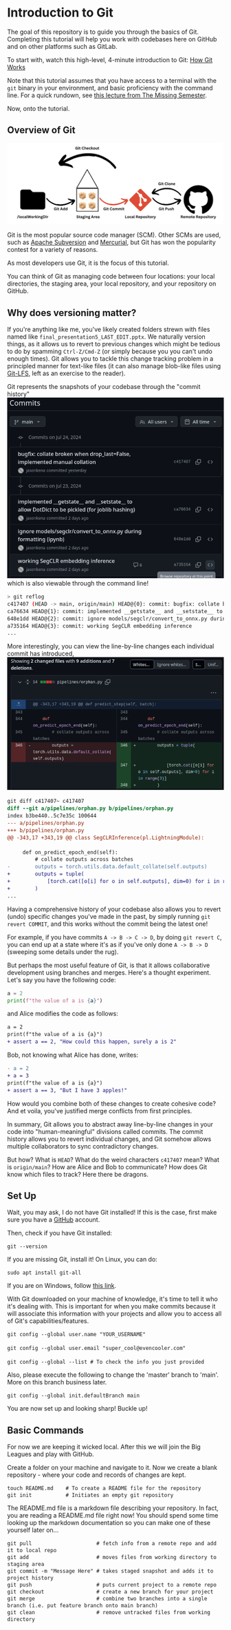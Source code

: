 # Introduction to Git

The goal of this repository is to guide you through the basics of Git. Completing this tutorial will help you work with codebases here on GitHub and on other platforms such as GitLab.

To start with, watch this high-level, 4-minute introduction to Git: [How Git Works](https://www.youtube.com/watch?v=e9lnsKot_SQ)

Note that this tutorial assumes that you have access to a terminal with the `git` binary in your environment, and basic proficiency with the command line. For a quick rundown, see [this lecture from The Missing Semester](https://missing.csail.mit.edu/2020/course-shell/).

Now, onto the tutorial.

## Overview of Git

![Image showing the "four locations" and basic commands Git uses to communicate between the locations.](./images/gitHighLevel.png "How Git Manages Code - at a High Level")

Git is the most popular source code manager (SCM). Other SCMs are used, such as [Apache Subversion](https://subversion.apache.org/) and [Mercurial](https://www.mercurial-scm.org/), but Git has won the popularity contest for a variety of reasons.

As most developers use Git, it is the focus of this tutorial.

You can think of Git as managing code between four locations: your local directories, the staging area, your local repository, and your repository on GitHub.

## Why does versioning matter?
If you're anything like me, you've likely created folders strewn with files named like `final_presentation5_LAST_EDIT.pptx`. We naturally version things, as it allows us to revert to previous changes which might be tedious to do by spamming `Ctrl-Z/Cmd-Z` (or simply because you you can't undo enough times). Git allows you to tackle this change tracking problem in a principled manner for text-like files (it can also manage blob-like files using [Git-LFS](https://git-lfs.com/), left as an exercise to the reader).

Git represents the snapshots of your codebase through the "commit history"
![Sample commit history](./images/sample_commit_history.png)
which is also viewable through the command line!
```bash
> git reflog
c417407 (HEAD -> main, origin/main) HEAD@{0}: commit: bugfix: collate broken when drop_last=False, implemented manual collation
ca76634 HEAD@{1}: commit: implemented __getstate__ and __setstate__ to allow DotDict to be pickled (for joblib hashing)
648e1dd HEAD@{2}: commit: ignore models/segclr/convert_to_onnx.py during formatting (ipynb)
a735164 HEAD@{3}: commit: working SegCLR embedding inference
...
```

More interestingly, you can view the line-by-line changes each individual commit has introduced,
![Sample diff](./images/sample_diff.png)
```diff
git diff c417407~ c417407
diff --git a/pipelines/orphan.py b/pipelines/orphan.py
index b3be440..5c7e35c 100644
--- a/pipelines/orphan.py
+++ b/pipelines/orphan.py
@@ -343,17 +343,19 @@ class SegCLRInference(pl.LightningModule):

     def on_predict_epoch_end(self):
         # collate outputs across batches
-        outputs = torch.utils.data.default_collate(self.outputs)
+        outputs = tuple(
+            [torch.cat([o[i] for o in self.outputs], dim=0) for i in range(3)]
+        )
...
```

Having a comprehensive history of your codebase also allows you to revert (undo) specific changes you've made in the past, by simply running `git revert COMMIT`, and this works without the commit being the latest one!

For example, if you have commits `A -> B -> C -> D`, by doing `git revert C`, you can end up at a state where it's as if you've only done `A -> B -> D` (sweeping some details under the rug).

But perhaps the most useful feature of Git, is that it allows collaborative development using branches and merges. Here's a thought experiment. Let's say you have the following code:
```python
a = 2
print(f"the value of a is {a}")
```
and Alice modifies the code as follows:
```diff
a = 2
print(f"the value of a is {a}")
+ assert a == 2, "How could this happen, surely a is 2"
```
Bob, not knowing what Alice has done, writes:
```diff
- a = 2
+ a = 3
print(f"the value of a is {a}")
+ assert a == 3, "But I have 3 apples!"
```
How would you combine both of these changes to create cohesive code? And et voila, you've justified merge conflicts from first principles.

In summary, Git allows you to abstract away line-by-line changes in your code into "human-meaningful" divisions called commits. The commit history allows you to revert individual changes, and Git somehow allows multiple collaborators to sync contradictory changes.

But how? What is `HEAD`? What do the weird characters `c417407` mean? What is `origin/main`? How are Alice and Bob to communicate? How does Git know which files to track? Here there be dragons.

## Set Up
Wait, you may ask, I do not have Git installed! If this is the case, first make sure you have a [GitHub](https://github.com/) account.

Then, check if you have Git installed:
```
git --version
```

If you are missing Git, install it! On Linux, you can do:
```
sudo apt install git-all
```

If you are on Windows, follow [this link](https://gitforwindows.org/).

With Git downloaded on your machine of knowledge, it's time to tell it who it's dealing with. This is important for when you make commits because it will associate this information with your projects and allow you to access all of Git's capabilities/features.

```
git config --global user.name "YOUR_USERNAME"

git config --global user.email "super_cool@evencooler.com"

git config --global --list # To check the info you just provided
```

Also, please execute the following to change the 'master' branch to 'main'. More on this branch business later.

```
git config --global init.defaultBranch main
```

You are now set up and looking sharp! Buckle up!

## Basic Commands

For now we are keeping it wicked local. After this we will join the Big Leagues and play with GitHub.

Create a folder on your machine and navigate to it. Now we create a blank repository - where your code and records of changes are kept.

```
touch README.md    # To create a README file for the repository
git init           # Initiates an empty git repository
```

The README.md file is a markdown file describing your repository. In fact, you are reading a README.md file right now! You should spend some time looking up the markdown documentation so you can make one of these yourself later on...

```
git pull                     # fetch info from a remote repo and add it to local repo
git add                      # moves files from working directory to staging area
git commit -m "Message Here" # takes staged snapshot and adds it to project history
git push                     # puts current project to a remote repo
git checkout                 # create a new branch for your project
git merge                    # combine two branches into a single branch (i.e. put feature branch onto main branch)
git clean                    # remove untracked files from working directory
```

